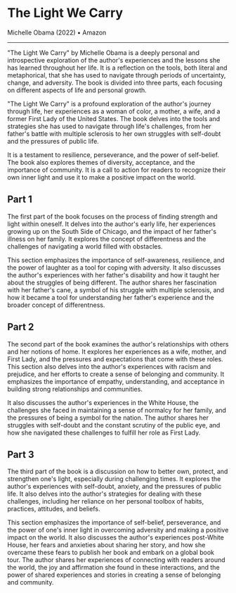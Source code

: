 # The Light We Carry

Michelle Obama (2022) • Amazon

***

"The Light We Carry" by Michelle Obama is a deeply personal and introspective exploration of the author's experiences and the lessons she has learned throughout her life. It is a reflection on the tools, both literal and metaphorical, that she has used to navigate through periods of uncertainty, change, and adversity. The book is divided into three parts, each focusing on different aspects of life and personal growth.

"The Light We Carry" is a profound exploration of the author's journey through life, her experiences as a woman of color, a mother, a wife, and a former First Lady of the United States. The book delves into the tools and strategies she has used to navigate through life's challenges, from her father's battle with multiple sclerosis to her own struggles with self-doubt and the pressures of public life. 

It is a testament to resilience, perseverance, and the power of self-belief. The book also explores themes of diversity, acceptance, and the importance of community. It is a call to action for readers to recognize their own inner light and use it to make a positive impact on the world.

## Part 1
The first part of the book focuses on the process of finding strength and light within oneself. It delves into the author's early life, her experiences growing up on the South Side of Chicago, and the impact of her father's illness on her family. It explores the concept of differentness and the challenges of navigating a world filled with obstacles. 

This section emphasizes the importance of self-awareness, resilience, and the power of laughter as a tool for coping with adversity. It also discusses the author's experiences with her father's disability and how it taught her about the struggles of being different. The author shares her fascination with her father's cane, a symbol of his struggle with multiple sclerosis, and how it became a tool for understanding her father's experience and the broader concept of differentness.

## Part 2
The second part of the book examines the author's relationships with others and her notions of home. It explores her experiences as a wife, mother, and First Lady, and the pressures and expectations that come with these roles. This section also delves into the author's experiences with racism and prejudice, and her efforts to create a sense of belonging and community. It emphasizes the importance of empathy, understanding, and acceptance in building strong relationships and communities. 

It also discusses the author's experiences in the White House, the challenges she faced in maintaining a sense of normalcy for her family, and the pressures of being a symbol for the nation. The author shares her struggles with self-doubt and the constant scrutiny of the public eye, and how she navigated these challenges to fulfill her role as First Lady.

## Part 3
The third part of the book is a discussion on how to better own, protect, and strengthen one's light, especially during challenging times. It explores the author's experiences with self-doubt, anxiety, and the pressures of public life. It also delves into the author's strategies for dealing with these challenges, including her reliance on her personal toolbox of habits, practices, attitudes, and beliefs. 

This section emphasizes the importance of self-belief, perseverance, and the power of one's inner light in overcoming adversity and making a positive impact on the world. It also discusses the author's experiences post-White House, her fears and anxieties about sharing her story, and how she overcame these fears to publish her book and embark on a global book tour. The author shares her experiences of connecting with readers around the world, the joy and affirmation she found in these interactions, and the power of shared experiences and stories in creating a sense of belonging and community.





